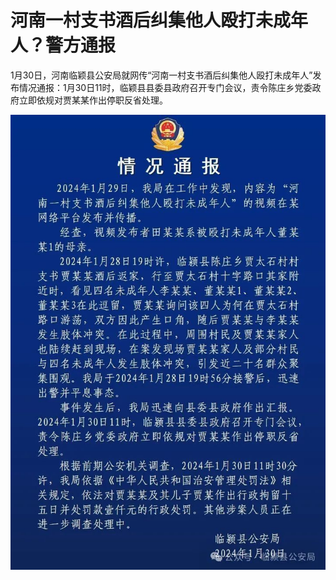 # 河南一村支书酒后纠集他人殴打未成年人？警方通报

1月30日，河南临颖县公安局就网传“河南一村支书酒后纠集他人殴打未成年人”发布情况通报：1月30日11时，临颖县县委县政府召开专门会议，责令陈庄乡党委政府立即依规对贾某某作出停职反省处理。

![5230c464275b8860bba55dfd88d5953a.jpg](https://raw.githubusercontent.com/qqhsx/qqnews_image/main/2024/01/30/河南一村支书酒后纠集他人殴打未成年人？警方通报/5230c464275b8860bba55dfd88d5953a.jpg)


